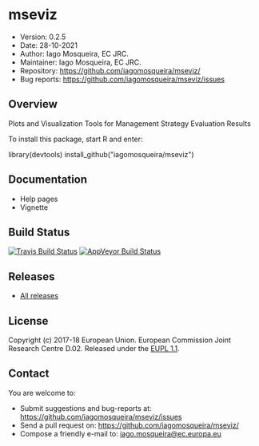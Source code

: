 # mseviz
- Version: 0.2.5
- Date: 28-10-2021
- Author: Iago Mosqueira, EC JRC.
- Maintainer: Iago Mosqueira, EC JRC.
- Repository: <https://github.com/iagomosqueira/mseviz/>
- Bug reports: <https://github.com/iagomosqueira/mseviz/issues>

## Overview
Plots and Visualization Tools for Management Strategy Evaluation Results

To install this package, start R and enter:

  library(devtools)
  install_github("iagomosqueira/mseviz")

## Documentation
- Help pages
- Vignette

## Build Status
[![Travis Build Status](https://travis-ci.org/iagomosqueira/mseviz.svg?branch=master)](https://travis-ci.org/iagomosqueira/mseviz)
[![AppVeyor Build Status](https://ci.appveyor.com/api/projects/status/github/iagomosqueira/mseviz?branch=master&svg=true)](https://ci.appveyor.com/project/iagomosqueira/mseviz)

## Releases
- [All releases](https://github.com/iagomosqueira/mseviz/releases/)

## License
Copyright (c) 2017-18 European Union. European Commission Joint Research Centre D.02. Released under the [EUPL 1.1](https://joinup.ec.europa.eu/community/eupl/og_page/eupl).

## Contact
You are welcome to:

- Submit suggestions and bug-reports at: <https://github.com/iagomosqueira/mseviz/issues>
- Send a pull request on: <https://github.com/iagomosqueira/mseviz/>
- Compose a friendly e-mail to: <iago.mosqueira@ec.europa.eu>
